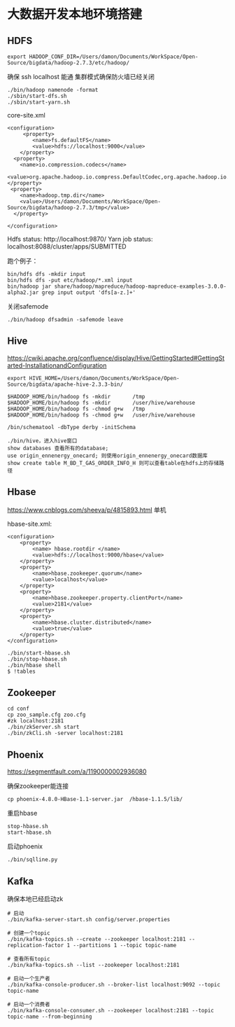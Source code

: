 # 大数据开发本地环境搭建
## HDFS
```
export HADOOP_CONF_DIR=/Users/damon/Documents/WorkSpace/Open-Source/bigdata/hadoop-2.7.3/etc/hadoop/
```
确保 ssh localhost 能通
集群模式确保防火墙已经关闭

```
./bin/hadoop namenode -format
./sbin/start-dfs.sh
./sbin/start-yarn.sh
```
core-site.xml

```
<configuration>
	 <property>
        <name>fs.defaultFS</name>
        <value>hdfs://localhost:9000</value>
    </property>
  <property>
    <name>io.compression.codecs</name>
    <value>org.apache.hadoop.io.compress.DefaultCodec,org.apache.hadoop.io.compress.GzipCodec,org.apache.hadoop.io.compress.SnappyCodec</value>
</property>
 <property>
    <name>hadoop.tmp.dir</name>
    <value>/Users/damon/Documents/WorkSpace/Open-Source/bigdata/hadoop-2.7.3/tmp</value>
  </property>
 
</configuration>
```
Hdfs status: http://localhost:9870/
Yarn job status: localhost:8088/cluster/apps/SUBMITTED 

跑个例子：
```
bin/hdfs dfs -mkdir input
bin/hdfs dfs -put etc/hadoop/*.xml input
bin/hadoop jar share/hadoop/mapreduce/hadoop-mapreduce-examples-3.0.0-alpha2.jar grep input output 'dfs[a-z.]+'
```
关闭safemode
```
./bin/hadoop dfsadmin -safemode leave 
```
## Hive
https://cwiki.apache.org/confluence/display/Hive/GettingStarted#GettingStarted-InstallationandConfiguration

```
export HIVE_HOME=/Users/damon/Documents/WorkSpace/Open-Source/bigdata/apache-hive-2.3.3-bin/

$HADOOP_HOME/bin/hadoop fs -mkdir       /tmp
$HADOOP_HOME/bin/hadoop fs -mkdir       /user/hive/warehouse
$HADOOP_HOME/bin/hadoop fs -chmod g+w   /tmp
$HADOOP_HOME/bin/hadoop fs -chmod g+w   /user/hive/warehouse

/bin/schematool -dbType derby -initSchema

./bin/hive，进入hive窗口
show databases 查看所有的database;
use origin_ennenergy_onecard; 则使用origin_ennenergy_onecard数据库
show create table M_BD_T_GAS_ORDER_INFO_H 则可以查看table在hdfs上的存储路径
```
## Hbase
https://www.cnblogs.com/sheeva/p/4815893.html 单机

hbase-site.xml:

```
<configuration>
    <property>
        <name> hbase.rootdir </name>
        <value>hdfs://localhost:9000/hbase</value>
    </property>
    <property>
        <name>hbase.zookeeper.quorum</name>
        <value>localhost</value>
    </property>
    <property>
        <name>hbase.zookeeper.property.clientPort</name>
        <value>2181</value>
    </property>
    <property>
        <name>hbase.cluster.distributed</name>
        <value>true</value>
    </property>
</configuration>
```
```
./bin/start-hbase.sh
./bin/stop-hbase.sh
./bin/hbase shell
$ !tables
```

## Zookeeper
```
cd conf
cp zoo_sample.cfg zoo.cfg
#zk localhost:2181
./bin/zkServer.sh start 
./bin/zkCli.sh -server localhost:2181
```

## Phoenix
https://segmentfault.com/a/1190000002936080

确保zookeeper能连接
```
cp phoenix-4.8.0-HBase-1.1-server.jar  /hbase-1.1.5/lib/
```
重启hbase
```
stop-hbase.sh
start-hbase.sh
```
启动phoenix
```
./bin/sqlline.py
```

## Kafka
确保本地已经启动zk

```
# 启动
./bin/kafka-server-start.sh config/server.properties

# 创建一个topic
./bin/kafka-topics.sh --create --zookeeper localhost:2181 --replication-factor 1 --partitions 1 --topic topic-name

# 查看所有topic
./bin/kafka-topics.sh --list --zookeeper localhost:2181

# 启动一个生产者
./bin/kafka-console-producer.sh --broker-list localhost:9092 --topic topic-name

# 启动一个消费者
./bin/kafka-console-consumer.sh --zookeeper localhost:2181 --topic topic-name --from-beginning
```


